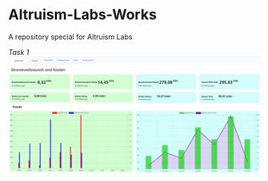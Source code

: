 # Altruism-Labs-Works
A repository special for Altruism Labs

*Task 1*
![](https://github.com/BhaskarKulshrestha/Altruism-Labs-Works/blob/main/charts/Screenshot%202023-01-01%20000735.png)

